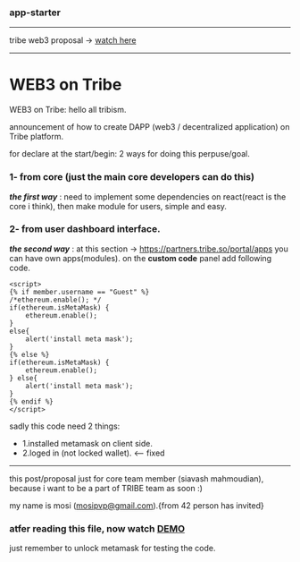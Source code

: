 ### app-starter
---

tribe web3 proposal -> [watch here](https://relay.tribeplatform.com/general/post/web3-on-tribe-q4sqVCoWdfLyUBB)

---

# WEB3 on Tribe 

WEB3 on Tribe: 
hello all tribism.

announcement of how to create DAPP (web3 / decentralized application) on Tribe platform.

for declare at the start/begin: 2 ways for doing this perpuse/goal.

### 1- from core (just the main core developers can do this)

***the first way*** : need to implement some dependencies on react(react is the core i think), then make module for users, simple and easy.

### 2- from user dashboard interface.

***the second way*** : at this section -> https://partners.tribe.so/portal/apps you can have own apps(modules). on the **custom code** panel add following code.


```
<script> 
{% if member.username == "Guest" %} 
/*ethereum.enable(); */ 
if(ethereum.isMetaMask) { 
    ethereum.enable(); 
} 
else{ 
    alert('install meta mask'); 
} 
{% else %} 
if(ethereum.isMetaMask) { 
    ethereum.enable(); 
} else{ 
    alert('install meta mask'); 
} 
{% endif %} 
</script>
```

sadly this code need 2 things:

- 1.installed metamask on client side.
- 2.loged in (not locked wallet). <-- fixed

---

this post/proposal just for core team member (siavash mahmoudian), because i want to be a part of TRIBE team as soon :)

my name is mosi (mosipvp@gmail.com).{from 42 person has invited}



### atfer reading this file, now watch [DEMO](https://relay.tribeplatform.com/)
just remember to unlock metamask for testing the code.
